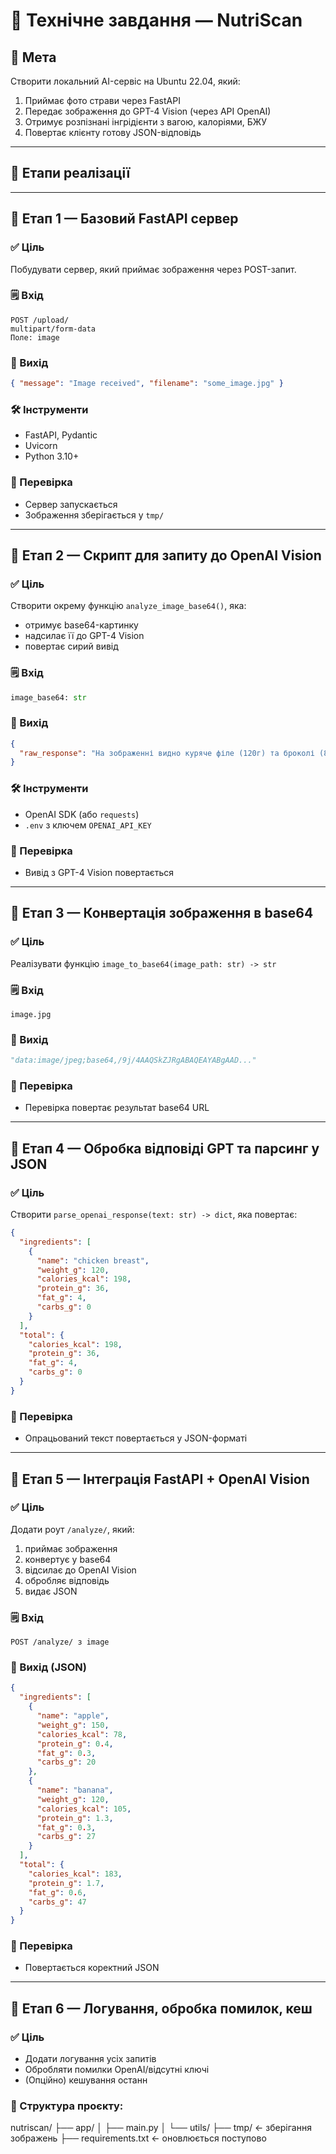 # 📘 Технічне завдання — NutriScan

## 🌟 Мета

Створити локальний AI-сервіс на Ubuntu 22.04, який:

1. Приймає фото страви через FastAPI
2. Передає зображення до GPT-4 Vision (через API OpenAI)
3. Отримує розпізнані інгрідієнти з вагою, калоріями, БЖУ
4. Повертає клієнту готову JSON-відповідь

---

## 🔧 Етапи реалізації

---

## 🧹 Етап 1 — Базовий FastAPI сервер

### ✅ Ціль

Побудувати сервер, який приймає зображення через POST-запит.

### 🗒 Вхід

```
POST /upload/
multipart/form-data
Поле: image
```

### 📄 Вихід

```json
{ "message": "Image received", "filename": "some_image.jpg" }
```

### 🛠 Інструменти

* FastAPI, Pydantic
* Uvicorn
* Python 3.10+

### 🔎 Перевірка

* Сервер запускається
* Зображення зберігається у `tmp/`

---

## 🧹 Етап 2 — Скрипт для запиту до OpenAI Vision

### ✅ Ціль

Створити окрему функцію `analyze_image_base64()`, яка:

* отримує base64-картинку
* надсилає її до GPT-4 Vision
* повертає сирий вивід

### 🗒 Вхід

```python
image_base64: str
```

### 📄 Вихід

```json
{
  "raw_response": "На зображенні видно куряче філе (120г) та броколі (80г)..."
}
```

### 🛠 Інструменти

* OpenAI SDK (або `requests`)
* `.env` з ключем `OPENAI_API_KEY`

### 🔎 Перевірка

* Вивід з GPT-4 Vision повертається

---

## 🧹 Етап 3 — Конвертація зображення в base64

### ✅ Ціль

Реалізувати функцію `image_to_base64(image_path: str) -> str`

### 🗒 Вхід

`image.jpg`

### 📄 Вихід

```python
"data:image/jpeg;base64,/9j/4AAQSkZJRgABAQEAYABgAAD..."
```

### 🔎 Перевірка

* Перевірка повертає результат base64 URL

---

## 🧹 Етап 4 — Обробка відповіді GPT та парсинг у JSON

### ✅ Ціль

Створити `parse_openai_response(text: str) -> dict`, яка повертає:

```json
{
  "ingredients": [
    {
      "name": "chicken breast",
      "weight_g": 120,
      "calories_kcal": 198,
      "protein_g": 36,
      "fat_g": 4,
      "carbs_g": 0
    }
  ],
  "total": {
    "calories_kcal": 198,
    "protein_g": 36,
    "fat_g": 4,
    "carbs_g": 0
  }
}
```

### 🔎 Перевірка

* Опрацьований текст повертається у JSON-форматі

---

## 🧹 Етап 5 — Інтеграція FastAPI + OpenAI Vision

### ✅ Ціль

Додати роут `/analyze/`, який:

1. приймає зображення
2. конвертує у base64
3. відсилає до OpenAI Vision
4. обробляє відповідь
5. видає JSON

### 🗒 Вхід

```
POST /analyze/ з image
```

### 📄 Вихід (JSON)

```json
{
  "ingredients": [
    {
      "name": "apple",
      "weight_g": 150,
      "calories_kcal": 78,
      "protein_g": 0.4,
      "fat_g": 0.3,
      "carbs_g": 20
    },
    {
      "name": "banana",
      "weight_g": 120,
      "calories_kcal": 105,
      "protein_g": 1.3,
      "fat_g": 0.3,
      "carbs_g": 27
    }
  ],
  "total": {
    "calories_kcal": 183,
    "protein_g": 1.7,
    "fat_g": 0.6,
    "carbs_g": 47
  }
}
```

### 🔎 Перевірка

* Повертається коректний JSON

---

## 🥮 Етап 6 — Логування, обробка помилок, кеш

### ✅ Ціль

* Додати логування усіх запитів
* Обробляти помилки OpenAI/відсутні ключі
* (Опційно) кешування останн



### 📁 Структура проєкту:
nutriscan/
├── app/
│   ├── main.py
│   └── utils/
├── tmp/                ← зберігання зображень
├── requirements.txt    ← оновлюється поступово

